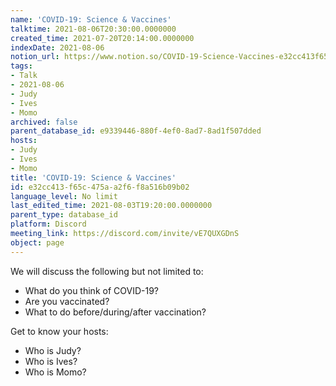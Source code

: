 ```yaml
---
name: 'COVID-19: Science & Vaccines'
talktime: 2021-08-06T20:30:00.0000000
created_time: 2021-07-20T20:14:00.0000000
indexDate: 2021-08-06
notion_url: https://www.notion.so/COVID-19-Science-Vaccines-e32cc413f65c475aa2f6f8a516b09b02
tags:
- Talk
- 2021-08-06
- Judy
- Ives
- Momo
archived: false
parent_database_id: e9339446-880f-4ef0-8ad7-8ad1f507dded
hosts:
- Judy
- Ives
- Momo
title: 'COVID-19: Science & Vaccines'
id: e32cc413-f65c-475a-a2f6-f8a516b09b02
language_level: No limit
last_edited_time: 2021-08-03T19:20:00.0000000
parent_type: database_id
platform: Discord
meeting_link: https://discord.com/invite/vE7QUXGDnS
object: page
---
```



We will discuss the following but not limited to:
   - What do you think of COVID-19?
   - Are you vaccinated?
   - What to do before/during/after vaccination?

Get to know your hosts:
   - Who is Judy?
   - Who is Ives?
   - Who is Momo?



